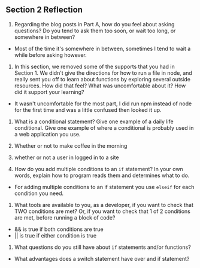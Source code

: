 ## Section 2 Reflection

1. Regarding the blog posts in Part A, how do you feel about asking questions? Do you tend to ask them too soon, or wait too long, or somewhere in between?
  - Most of the time it's somewhere in between, sometimes I tend to wait a while before asking however.

1. In this section, we removed some of the supports that you had in Section 1. We didn't give the directions for how to run a file in node, and really sent you off to learn about functions by exploring several outside resources. How did that feel? What was uncomfortable about it? How did it support your learning?
  - It wasn't uncomfortable for the most part, I did run npm instead of node for the first time and was a little confused then looked it up.

1. What is a conditional statement? Give one example of a daily life conditional. Give one example of where a conditional is probably used in a web application you use.
  1. Whether or not to make coffee in the morning
  2. whether or not a user in logged in to a site

1. How do you add multiple conditions to an `if` statement? In your own words, explain how to program reads them and determines what to do.
  - For adding multiple conditions to an if statement you use `elseif` for each condition you need.

1. What tools are available to you, as a developer, if you want to check that TWO conditions are met? Or, if you want to check that 1 of 2 conditions are met, before running a block of code?
  - && is true if both conditions are true
  - || is true if either condition is true

1. What questions do you still have about `if` statements and/or functions?
  - What advantages does a switch statement have over and if statement?
